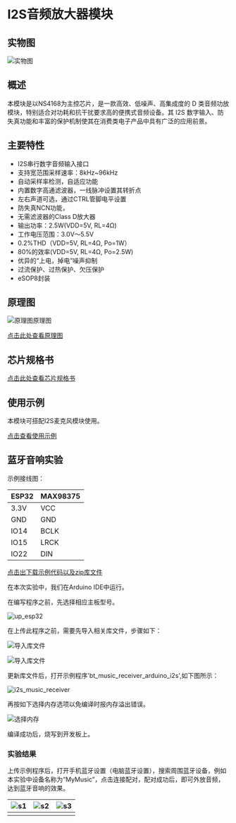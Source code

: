 # I2S音频放大器模块

## 实物图

![实物图](picture/01.jpg)

## 概述

本模块是以NS4168为主控芯片，是一款高效、低噪声、高集成度的 D 类音频功放模块，特别适合对功耗和抗干扰要求高的便携式音频设备。其 I2S 数字输入、防失真功能和丰富的保护机制使其在消费类电子产品中具有广泛的应用前景。

## 主要特性

- I2S串行数字音频输入接口
- 支持宽范围采样速率：8kHz~96kHz
- 自动采样率检测，自适应功能
- 内置数字高通滤波器，一线脉冲设置其转折点
- 左右声道可选，通过CTRL管脚电平设置
- 防失真NCN功能，  
- 无需滤波器的Class D放大器
- 输出功率：2.5W(VDD=5V, RL=4Ω)
- 工作电压范围：3.0V～5.5V
- 0.2%THD（VDD=5V, RL=4Ω, Po=1W）
- 80%的效率(VDD=5V, RL=4Ω, Po=2.5W)
- 优异的“上电，掉电”噪声抑制
- 过流保护、过热保护、欠压保护
- eSOP8封装

## 原理图

![原理图原理图](schematic_diagram.png)

<a href="zh-cn/ph2.0_sensors/smart_module/i2s_audio_amplifier_module/MAX98375_i2s_dac_amp.pdf" target="_blank">点击此处查看原理图</a>

## 芯片规格书

<a href="http://www.szczkjgs.com/UploadFiles/fujian/3725/NS4168.pdf" target="_blank">点击此处查看芯片规格书</a>

## 使用示例

本模块可搭配I2S麦克风模块使用。

[点击查看使用示例](zh-cn/ph2.0_sensors/smart_module/i2s_mems_mic/i2s_mems_mic.md#Arduino使用示例)

## 蓝牙音响实验

示例接线图：

| ESP32 | MAX98375 |
| ----- | -------- |
| 3.3V  | VCC      |
| GND   | GND      |
| IO14  | BCLK      |
| IO15  | LRCK      |
| IO22  | DIN      |

<a href="zh-cn/ph2.0_sensors/smart_module/i2s_audio_amplifier_module/ESP32-A2DP.zip" download>点击出下载示例代码以及zip库文件</a>

在本次实验中，我们在Arduino IDE中运行。

在编写程序之前，先选择相应主板型号。

![up_esp32](picture/up_esp32.png)

在上传此程序之前，需要先导入相关库文件，步骤如下：

![导入库文件](picture/add_lib_1.png)

![导入库文件](picture/add_lib_2.png)

更新库文件后，打开示例程序'bt_music_receiver_arduino_i2s',如下图所示：

![i2s_music_receiver](picture/example.jpg)

再按如下选择内存选项以免编译时报内存溢出错误。

![选择内存](picture/option.jpg)

编译成功后，烧写到开发板上。

### 实验结果

上传示例程序后，打开手机蓝牙设置（电脑蓝牙设置），搜索周围蓝牙设备，例如本实验中设备名称为“MyMusic”，点击连接配对，配对成功后，即可外放音频，达到蓝牙音响的效果。

| ![s1](picture/s1.jpg) | ![s2](picture/s2.jpg) | ![s3](picture/s3.jpg) |
| ---------------------- | ---------------------- | ---------------------- |
|                        |                        |                        |
